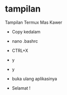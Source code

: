 # tampilan
Tampilan Termux Mas Kawer


- Copy kedalam
- nano .bashrc

- CTRL+X
- y
- y
- buka ulang aplikasinya
- Selamat !
